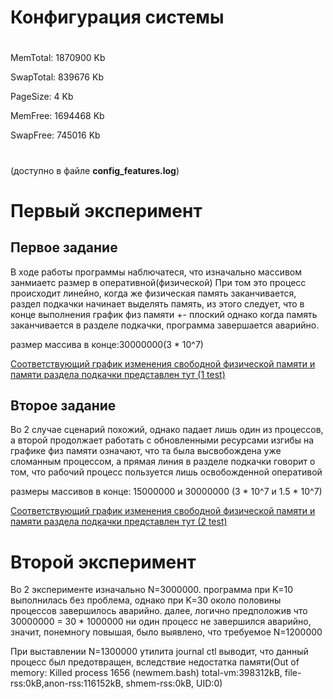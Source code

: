 # Конфигурация системы
#
MemTotal: 1870900 Kb

SwapTotal: 839676 Kb

PageSize: 4 Kb

MemFree: 1694468 Kb

SwapFree: 745016 Kb
#
(доступно в файле **config_features.log**)
# Первый эксперимент

## Первое задание

В ходе работы программы наблючатеся, что изначально массивом занмиаетс размер в оперативной(физической)
При том это процесс происходит линейно, когда же физическая память заканчивается,
раздел подкачки начинает выделять память, из этого следует, что в конце выполнения график физ памяти +- плоский
однако когда память заканчивается в разделе подкачки, программа завершается аварийно.

размер массива в конце:30000000(3 * 10^7)

[Соответствующий график изменения свободной физической памяти и памяти раздела подкачки представлен тут (1 test)](https://docs.google.com/spreadsheets/d/1XJB0okhSdXWEClwFvQ9WKBhsNwBXN5DesNJseAwR4Zg/edit#gid=0)

## Второе задание

Во 2 случае сценарий похожий, однако падает лишь один из процессов, а второй продолжает работать с обновленными ресурсами
изгибы на графике физ памяти означают, что та была высвобождена уже сломанным процессом,
а прямая линия в разделе подкачки говорит о том, что рабочий процесс пользуется лишь освобожденной оперативой

размеры массивов в конце: 15000000 и 30000000 (3 * 10^7 и 1.5 * 10^7)


[Соответствующий график изменения свободной физической памяти и памяти раздела подкачки представлен тут (2 test)](https://docs.google.com/spreadsheets/d/1XJB0okhSdXWEClwFvQ9WKBhsNwBXN5DesNJseAwR4Zg/edit#gid=0)

# Второй эксперимент

Во 2 эксперименте изначально N=3000000. программа при K=10 выполнилась без проблема, однако 
при K=30 около половины процессов завершилось аварийно. далее, логично предположив что 
30000000 = 30 * 1000000 ни один процесс не завершился аварийно, значит, понемногу повышая, было
выявлено, что требуемое N=1200000

При выставлении N=1300000 утилита journal ctl выводит, что данный процесс был предотвращен, вследствие недостатка памяти(Out of memory: Killed process 1656 (newmem.bash) total-vm:398312kB, file-rss:0kB,anon-rss:116152kB, shmem-rss:0kB, UID:0)
